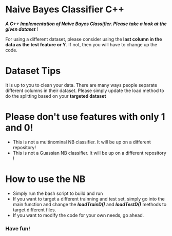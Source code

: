 # Naive Bayes Classifier C++ #          

***A C++ Implementation of Naive Bayes Classifier. Please take a look at the given dataset*** !              

For using a different dataset, please consider using the **last column in the data as the test feature or Y**. If not, then you will have to change up the code.       

# Dataset Tips      
It is up to you to clean your data. There are many ways people separate different columns in their dataset. Please simply update the load method to do the splitting based on your **targeted dataset** 

# Please don't use features with only 1 and 0! #             
  - This is not a multinominal NB classifier. It will be up on a different repository!     
  - This is not a Guassian NB classifier. It will be up on a different repository !      
        
# How to use the NB #    
  - Simply run the bash script to build and run  
  - If you want to target a different trainning and test set, simply go into the main function and change the ***loadTrainD()*** and ***loadTestD()*** methods to target different files.   
  - If you want to modify the code for your own needs, go ahead.
        
### Have fun! ###
